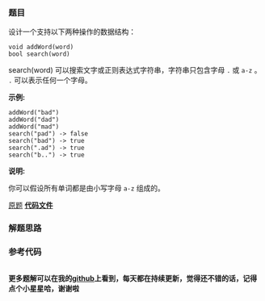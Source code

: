 ### 题目
设计一个支持以下两种操作的数据结构：

    
    
    void addWord(word)
    bool search(word)
    

search(word) 可以搜索文字或正则表达式字符串，字符串只包含字母 `.` 或 `a-z` 。 `.` 可以表示任何一个字母。

**示例:**

    
    
    addWord("bad")
    addWord("dad")
    addWord("mad")
    search("pad") -> false
    search("bad") -> true
    search(".ad") -> true
    search("b..") -> true
    

**说明:**

你可以假设所有单词都是由小写字母 `a-z` 组成的。

[原题](https://leetcode-cn.com/problems/add-and-search-word-data-structure-design/)    **[代码文件]()**


### 解题思路




### 参考代码

```go


```




**更多题解可以在我的[github](https://github.com/LZH139/leetcode_Go)上看到，每天都在持续更新，觉得还不错的话，记得点个小星星哈，谢谢啦**
